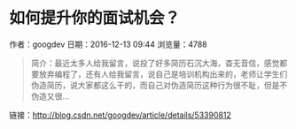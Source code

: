 # 如何提升你的面试机会？
作者：googdev
日期：2016-12-13 09:44
浏览量：4788
> 简介：最近太多人给我留言，说投了好多简历石沉大海，杳无音信，感觉都要放弃编程了，还有人给我留言，说自己是培训机构出来的，老师让学生们伪造简历，说大家都这么干的，而自己对伪造简历这种行为很不耻，但是不伪造又很...

 链接：http://blog.csdn.net/googdev/article/details/53390812
